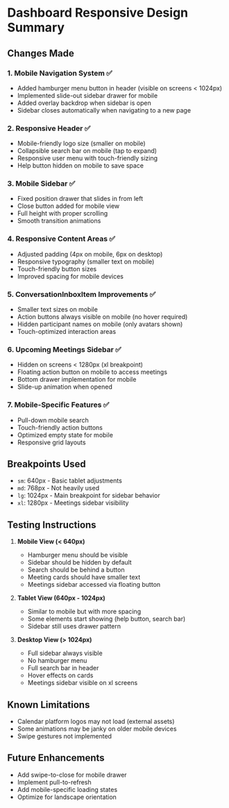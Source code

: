 # Dashboard Responsive Design Summary

## Changes Made

### 1. Mobile Navigation System ✅
- Added hamburger menu button in header (visible on screens < 1024px)
- Implemented slide-out sidebar drawer for mobile
- Added overlay backdrop when sidebar is open
- Sidebar closes automatically when navigating to a new page

### 2. Responsive Header ✅
- Mobile-friendly logo size (smaller on mobile)
- Collapsible search bar on mobile (tap to expand)
- Responsive user menu with touch-friendly sizing
- Help button hidden on mobile to save space

### 3. Mobile Sidebar ✅
- Fixed position drawer that slides in from left
- Close button added for mobile view
- Full height with proper scrolling
- Smooth transition animations

### 4. Responsive Content Areas ✅
- Adjusted padding (4px on mobile, 6px on desktop)
- Responsive typography (smaller text on mobile)
- Touch-friendly button sizes
- Improved spacing for mobile devices

### 5. ConversationInboxItem Improvements ✅
- Smaller text sizes on mobile
- Action buttons always visible on mobile (no hover required)
- Hidden participant names on mobile (only avatars shown)
- Touch-optimized interaction areas

### 6. Upcoming Meetings Sidebar ✅
- Hidden on screens < 1280px (xl breakpoint)
- Floating action button on mobile to access meetings
- Bottom drawer implementation for mobile
- Slide-up animation when opened

### 7. Mobile-Specific Features ✅
- Pull-down mobile search
- Touch-friendly action buttons
- Optimized empty state for mobile
- Responsive grid layouts

## Breakpoints Used
- `sm`: 640px - Basic tablet adjustments
- `md`: 768px - Not heavily used
- `lg`: 1024px - Main breakpoint for sidebar behavior
- `xl`: 1280px - Meetings sidebar visibility

## Testing Instructions

1. **Mobile View (< 640px)**
   - Hamburger menu should be visible
   - Sidebar should be hidden by default
   - Search should be behind a button
   - Meeting cards should have smaller text
   - Meetings sidebar accessed via floating button

2. **Tablet View (640px - 1024px)**
   - Similar to mobile but with more spacing
   - Some elements start showing (help button, search bar)
   - Sidebar still uses drawer pattern

3. **Desktop View (> 1024px)**
   - Full sidebar always visible
   - No hamburger menu
   - Full search bar in header
   - Hover effects on cards
   - Meetings sidebar visible on xl screens

## Known Limitations
- Calendar platform logos may not load (external assets)
- Some animations may be janky on older mobile devices
- Swipe gestures not implemented

## Future Enhancements
- Add swipe-to-close for mobile drawer
- Implement pull-to-refresh
- Add mobile-specific loading states
- Optimize for landscape orientation